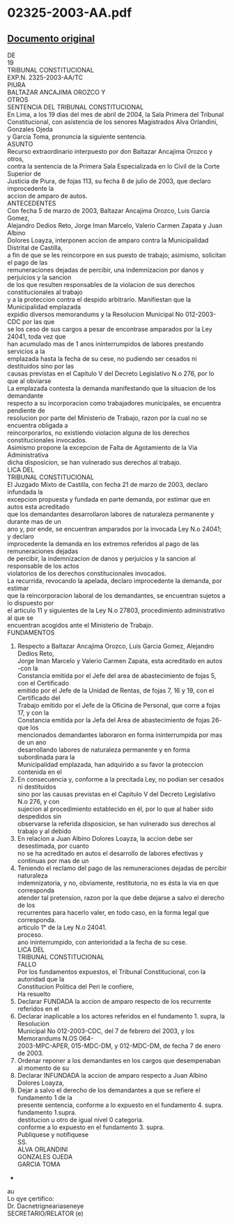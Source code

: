 
02325-2003-AA.pdf
=================
  
[Documento original](https://tc.gob.pe/jurisprudencia/2004/02325-2003-AA.pdf)  
---  
DE  
19  
TRIBUNAL CONSTITUCIONAL  
EXP.N. 2325-2003-AA/TC  
PIURA  
BALTAZAR ANCAJIMA OROZCO Y  
OTROS  
SENTENCIA DEL TRIBUNAL CONSTITUCIONAL  
En Lima, a los 19 dias del mes de abril de 2004, la Sala Primera del Tribunal  
Constitucional, con asistencia de los senores Magistrados Alva Orlandini, Gonzales Ojeda  
y Garcia Toma, pronuncia la siguiente sentencia.  
ASUNTO  
Recurso extraordinario interpuesto por don Baltazar Ancajima Orozco y otros,  
contra la sentencia de la Primera Sala Especializada en lo Civil de la Corte Superior de  
Justicia de Piura, de fojas 113, su fecha 8 de julio de 2003, que declaro improcedente la  
accion de amparo de autos.  
ANTECEDENTES  
Con fecha 5 de marzo de 2003, Baltazar Ancajima Orozco, Luis Garcia Gomez,  
Alejandro Dedios Reto, Jorge Iman Marcelo, Valerio Carmen Zapata y Juan Albino  
Dolores Loayza, interponen accion de amparo contra la Municipalidad Distrital de Castilla,  
a fin de que se les reincorpore en sus puesto de trabajo; asimismo, solicitan el pago de las  
remuneraciones dejadas de percibir, una indemnizacion por danos y perjuicios y la sancion  
de los que resulten responsables de la violacion de sus derechos constitucionales al trabajo  
y a la proteccion contra el despido arbitrario. Manifiestan que la Municipalidad emplazada  
expidio diversos memorandums y la Resolucion Municipal No 012-2003-CDC por las que  
se los ceso de sus cargos a pesar de encontrase amparados por la Ley 24041, toda vez que  
han acumulado mas de 1 anos ininterrumpidos de labores prestando servicios a la  
emplazada hasta la fecha de su cese, no pudiendo ser cesados ni destituidos sino por las  
causas previstas en el Capitulo V del Decreto Legislativo N.o 276, por lo que al obviarse  
La emplazada contesta la demanda manifestando que la situacion de los demandante  
respecto a su incorporacion como trabajadores municipales, se encuentra pendiente de  
resolucion por parte del Ministerio de Trabajo, razon por la cual no se encuentra obligada a  
reincorporarlos, no existiendo violacion alguna de los derechos constitucionales invocados.  
Asimismo propone la excepcion de Falta de Agotamiento de la Via Administrativa  
dicha disposicion, se han vulnerado sus derechos al trabajo.  
LICA DEL  
TRIBUNAL CONSTITUCIONAL  
El Juzgado Mixto de Castilla, con fecha 21 de marzo de 2003, declaro infundada la  
excepcion propuesta y fundada en parte demanda, por estimar que en autos esta acreditado  
que los demandantes desarrollaron labores de naturaleza permanente y durante mas de un  
ano y, por ende, se encuentran amparados por la invocada Ley N.o 24041; y declaro  
improcedente la demanda en los extremos referidos al pago de las remuneraciones dejadas  
de percibir, la indemnizacion de danos y perjuicios y la sancion al responsable de los actos  
violatorios de los derechos constitucionales invocados.  
La recurrida, revocando la apelada, declaro improcedente la demanda, por estimar  
que la reincorporacion laboral de los demandantes, se encuentran sujetos a lo dispuesto por  
el articulo 11 y siguientes de la Ley N.o 27803, procedimiento administrativo al que se  
encuentran acogidos ante el Ministerio de Trabajo.  
FUNDAMENTOS  
1. Respecto a Baltazar Ancajima Orozco, Luis Garcia Gomez, Alejandro Dedios Reto,  
Jorge Iman Marcelo y Valerio Carmen Zapata, esta acreditado en autos -con la  
Constancia emitida por el Jefe del area de abastecimiento de fojas 5, con el Certificado  
emitido por el Jefe de la Unidad de Rentas, de fojas 7, 16 y 19, con el Certificado del  
Trabajo emitido por el Jefe de la Oficina de Personal, que corre a fojas 17, y con la  
Constancia emitida por la Jefa del Area de abastecimiento de fojas 26- que los  
mencionados demandantes laboraron en forma ininterrumpida por mas de un ano  
desarrollando labores de naturaleza permanente y en forma subordinada para la  
Municipalidad emplazada, han adquirido a su favor la proteccion contenida en el  
2. En consecuencia y, conforme a la precitada Ley, no podian ser cesados ni destituidos  
sino por las causas previstas en el Capitulo V del Decreto Legislativo N.o 276, y con  
sujecion al procedimiento establecido en él, por lo que al haber sido despedidos sin  
observarse la referida disposicion, se han vulnerado sus derechos al trabajo y al debido  
3. En relacion a Juan Albino Dolores Loayza, la accion debe ser desestimada, por cuanto  
no se ha acreditado en autos el desarrollo de labores efectivas y continuas por mas de un  
4. Teniendo el reclamo del pago de las remuneraciones dejadas de percibir naturaleza  
indemnizatoria, y no, obviamente, restitutoria, no es ésta la via en que corresponda  
atender tal pretension, razon por la que debe dejarse a salvo el derecho de los  
recurrentes para hacerlo valer, en todo caso, en la forma legal que corresponda.  
articulo 1° de la Ley N.o 24041.  
proceso.  
ano ininterrumpido, con anterioridad a la fecha de su cese.  
LICA DEL  
TRIBUNAL CONSTITUCIONAL  
FALLO  
Por los fundamentos expuestos, el Tribunal Constitucional, con la autoridad que la  
Constitucion Politica del Peri le confiere,  
Ha resuelto  
1. Declarar FUNDADA la accion de amparo respecto de los recurrente referidos en el  
2. Declarar inaplicable a los actores referidos en el fundamento 1. supra, la Resolucion  
Municipal No 012-2003-CDC, del 7 de febrero del 2003, y los Memorandums N.OS 064-  
2003-MPC-APER, 015-MDC-DM, y 012-MDC-DM, de fecha 7 de enero de 2003.  
3. Ordenar reponer a los demandantes en los cargos que desempenaban al momento de su  
4. Declarar INFUNDADA la accion de amparo respecto a Juan Albino Dolores Loayza,  
5. Dejar a salvo el derecho de los demandantes a que se refiere el fundamento 1 de la  
presente sentencia, conforme a lo expuesto en el fundamento 4. supra.  
fundamento 1.supra.  
destitucion u otro de igual nivel 0 categoria.  
conforme a lo expuesto en el fundamento 3. supra.  
Publiquese y notifiquese  
SS.  
ALVA ORLANDINI  
GONZALES OJEDA  
GARCIA TOMA  
-  
au  
Lo qye çertifico:  
Dr. Dacnetrigneariaseneye  
SECRETARIO/RELATOR (e)